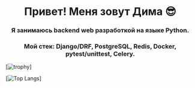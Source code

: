 <h1 align="center">Привет! Меня зовут Дима 😎 </h1>

<h3 align="center">Я занимаюсь backend web разработкой на языке Python.</h3>

<h3 align="center">Мой стек: Django/DRF, PostgreSQL, Redis, Docker, pytest/unittest, Celery.</h3>

[![trophy](https://github-profile-trophy.vercel.app/?username=dsaus-1)]

[![Top Langs](https://github-readme-stats.vercel.app/api/top-langs/?username=dsaus-1&layout=compact)]
